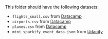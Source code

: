 This folder should have the following datasets:

- `flights_small.csv` from [Datacamp]()
- `airports.csv` from [Datacamp]()
- `planes.csv` from [Datacamp]()
- `mini_sparkify_event_data.json` from [Udacity]()
